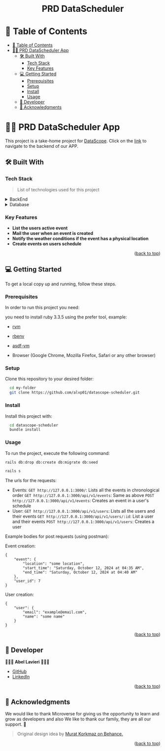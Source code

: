 <a name="readme-top"></a>

<div align="center">
  <br/>
  <h1><b>PRD DataScheduler</b></h1><a name="about-project"></a>
</div>

# 📗 Table of Contents

- [📗 Table of Contents](#-table-of-contents)
- [📖🚗 PRD DataScheduler App ](#-prd-datascheduler-app-)
  - [🛠 Built With ](#-built-with-)
    - [Tech Stack ](#tech-stack-)
    - [Key Features ](#key-features-)
  - [💻 Getting Started ](#-getting-started-)
    - [Prerequisites](#prerequisites)
    - [Setup](#setup)
    - [Install](#install)
    - [Usage](#usage)
  - [👥 Developer ](#-developer-)
  - [🙏 Acknowledgments ](#-acknowledgments-)

# 📖🚗 PRD DataScheduler App <a name="about-project"></a>
This project is a take-home project for [DataScope](https://datascope.io/es/).
Click on the [link](https://github.com/alvp01/esports-gaming-center-backend) to navigate to the backend of our APP.
## 🛠 Built With <a name="built-with"></a>

### Tech Stack <a name="tech-stack"></a>

> List of technologies used for this project

<details>
  <summary>BackEnd</summary>
  <ul>
    <li><a href="https://rubyonrails.org">Ruby on Rails</a></li>
  </ul>
</details>

<details>
  <summary>Database</summary>
  <ul>
    <li><a href="https://www.postgresql.org/">PostgreSQL</a></li>
  </ul>
</details>

### Key Features <a name="key-features"></a>

- **List the users active event**
- **Mail the user when an event is created**
- **Notify the weather conditions if the event has a physical location**
- **Create events on users schedule**

<p align="right">(<a href="#readme-top">back to top</a>)</p>

## 💻 Getting Started <a name="getting-started"></a>

To get a local copy up and running, follow these steps.

### Prerequisites

In order to run this project you need:

you need to install ruby 3.3.5 using the prefer tool, example: 
- [rvm](https://rvm.io/)
- [rbenv](https://github.com/rbenv/rbenv)
- [asdf-vm](https://asdf-vm.com/)

- Browser (Google Chrome, Mozilla Firefox, Safari or any other browser)

### Setup

Clone this repository to your desired folder:


```sh
  cd my-folder
  git clone https://github.com/alvp01/datascope-scheduler.git
```

### Install

Install this project with:


```sh
  cd datascope-scheduler
  bundle install
```

### Usage

To run the project, execute the following command:

```sh
rails db:drop db:create db:migrate db:seed

rails s
```

The urls for the requests:

- Events:
  `GET http://127.0.0.1:3000/`: Lists all the events in chronological order
  `GET http://127.0.0.1:3000/api/v1/events`: Same as above
  `POST http://127.0.0.1:3000/api/v1/events`: Creates an event in a user's schedule
- User:
  `GET http://127.0.0.1:3000/api/v1/users`: Lists all the users and their events
  `GET http://127.0.0.1:3000/api/v1/users/:id`: List a user and their events
  `POST http://127.0.0.1:3000/api/v1/users`: Creates a user

Example bodies for post requests (using postman):

Event creation:
```
{
    "event": {
        "location": "some location",
        "start_time": "Saturday, October 12, 2024 at 04:35 AM",
        "end_time": "Saturday, October 12, 2024 at 04:40 AM"
    },
    "user_id": 7
}
```

User creation:
```
{
    "user": {
        "email": "example@email.com",
        "name": "some name"
    }
}
```


<p align="right">(<a href="#readme-top">back to top</a>)</p>


## 👥 Developer <a name="developer"></a>

👨🏼‍🚀 **Abel Lavieri** 🧙🏼‍♂️

- [GitHub](https://github.com/alvp01)
- [LinkedIn](https://www.linkedin.com/in/abel-lavieri)
  
<p align="right">(<a href="#readme-top">back to top</a>)</p>


## 🙏 Acknowledgments <a name="acknowledgements"></a>

We would like to thank Microverse for giving us the opportunity to learn and grow as developers and also We like to thank our family, they are all our support. 🌟

> Original design idea by [Murat Korkmaz on Behance.](https://www.behance.net/gallery/26425031/Vespa-Responsive-Redesign)

<p align="right">(<a href="#readme-top">back to top</a>)</p>

